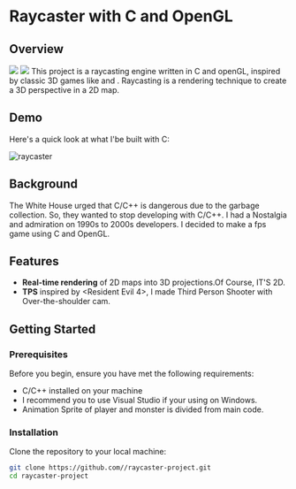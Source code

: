 # Raycaster with C and OpenGL

## Overview
<img src="https://img.shields.io/badge/C-A8B9CC?style=for-the-badge&logo=C&logoColor=white"> <img src="https://img.shields.io/badge/OpenGL-5586A4?style=for-the-badge&logo=OpenGL&logoColor=white">
This project is a raycasting engine written in C and openGL, inspired by classic 3D games like <Wolfenstein> and <Doom>. Raycasting is a rendering technique to create a 3D perspective in a 2D map.

## Demo

Here's a quick look at what I'be built with C:

![raycaster](https://github.com/DutchVandaline/Raycaster/assets/142364450/03da6277-9bc5-4671-958f-54e3005ed1ae)

## Background
The White House urged that C/C++ is dangerous due to the garbage collection. So, they wanted to stop developing with C/C++. I had a Nostalgia and admiration on 1990s to 2000s developers. I decided to make a fps game using C and OpenGL.

## Features

- **Real-time rendering** of 2D maps into 3D projections.Of Course, IT'S 2D.
- **TPS** inspired by <Resident Evil 4>, I made Third Person Shooter with Over-the-shoulder cam.

## Getting Started

### Prerequisites

Before you begin, ensure you have met the following requirements:

- C/C++ installed on your machine
- I recommend you to use Visual Studio if your using on Windows.
- Animation Sprite of player and monster is divided from main code.

### Installation

Clone the repository to your local machine:

```bash
git clone https://github.com//raycaster-project.git
cd raycaster-project





